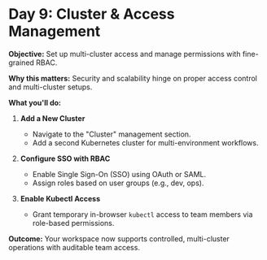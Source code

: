 # Day 9: Cluster & Access Management

**Objective:** Set up multi-cluster access and manage permissions with fine-grained RBAC.

**Why this matters:** Security and scalability hinge on proper access control and multi-cluster setups.

**What you'll do:**

1. **Add a New Cluster**  
   - Navigate to the "Cluster" management section.
   - Add a second Kubernetes cluster for multi-environment workflows.

2. **Configure SSO with RBAC**  
   - Enable Single Sign-On (SSO) using OAuth or SAML.
   - Assign roles based on user groups (e.g., dev, ops).

3. **Enable Kubectl Access**  
   - Grant temporary in-browser `kubectl` access to team members via role-based permissions.

**Outcome:** Your workspace now supports controlled, multi-cluster operations with auditable team access.